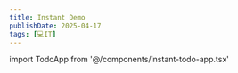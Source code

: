 ```yaml
---
title: Instant Demo
publishDate: 2025-04-17
tags: [💻IT]
---
```


import TodoApp from '@/components/instant-todo-app.tsx'

<TodoApp client:only="react" />
